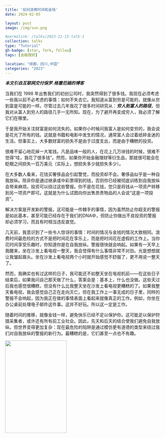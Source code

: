 ```yaml
---
title: '如何浪费时间和金钱'
date: 2024-02-05

layout: post
image: /img/sun.png

#permalink: /talks/2023-12-15-talk-1
collection: talks
type: "Tutorial"
gh-badge: [star, fork, follow]
tags: [金融理财]

location: "成都，四川,中国"
categories: "2023"
---
```


***本文引自互联网交付保罗.格雷厄姆的博客***

当我们在 1998 年出售我们的初创公司时，我突然得到了很多钱。我现在必须考虑一些我以前不必考虑的事情：如何不失去它。我知道从富到穷是可能的，就像从穷到富是可能的一样。尽管过去几年我花了很多时间研究从：***穷人到富人的路径***，但我对从富人到穷人的路径几乎一无所知。现在，为了避开再变成穷人，我必须了解它们在哪里。

于是我开始关注财富是如何流失的。如果你小时候问我富人是如何变穷的，我会说是花光了所有的钱。这就是书籍和电影中发生的情况，通常富人会过着纸碎金迷的生活。但事实上，大多数财富的损失不是由于过度支出，而是由于糟糕的投资。

很难不留心地花掉一大笔钱。凡是品味一般的人，在花上几万块钱的时候，很难不觉得“哇，我花了很多钱”。然而，如果你开始金融理财等衍生品，那就很可能会在眨眼之间损失一百万美元（实际上，想损失多少就损失多少）。

在大多数人看来，花钱买奢侈品会引起警觉，而投资却不会。奢侈品似乎是一种自我放纵。除非你是通过继承或中彩票得到的钱，否则你已经被彻底训练到自我放纵会带来麻烦。投资可以绕过这些警报。你不是在花钱，您只是将钱从一项资产转移到另一项资产即可。这就是为什么试图向你出售昂贵物品的人会说“这是一项投资”。

解决方案是开发新的警报。这可能是一件棘手的事情，因为虽然防止你超支的警报是如此基本，甚至可能已经存在于我们的DNA中，但防止你做出不良投资的警报却必须学习，而且有时相当违反直觉。

几天前，我意识到了一些令人惊讶的事情：时间的情况与金钱的情况大致相同。浪费时间最危险的方式不是把时间花在享乐上，而是把时间花在虚假的工作上。当你花时间享受乐趣时，你知道你是在自我放纵。警报很快就会响起。如果有一天早上我醒来，坐在沙发上看电视一整天，我会觉得有什么事情非常不对劲。光是想想就让我皱起眉头。坐在沙发上看电视两个小时就开始感觉不舒服了，更不用说一整天了。

然而，我确实也有过这样的日子，我可能还不如整天坐在电视机前——在这些日子结束后，如果我问自己那天做了什么，答案会是：基本上，什么也没做。这些天过后我也感觉很糟糕，但没有什么比我整天坐在沙发上看电视更糟糕的了。如果我整天看电视，我会感觉自己正在走向灭亡。但在我工作上一事无成的日子里，同样的警报不会响起，因为我正在做的事情表面上看起来就像真正的工作。例如，你坐在办公桌前处理电子邮件这件事。这并不好玩。所以这一定是工作。

随着时间的推移，就像金钱一样，避免快乐已经不足以保护你。这可能足以保护狩猎采集者，或许还有所有前工业社会。因此，先天和后天的结合使我们避免自我放纵。但世界变得更加复杂：现在最危险的陷阱是通过模仿更有道德的类型来绕过我们对自我放纵的警报的新行为。最糟糕的是，它们甚至一点也不有趣。

<img src="https://chaoxiyan1225.github.io/img/gexing/nianjing.jpg" align="center" height="300" width="200">

